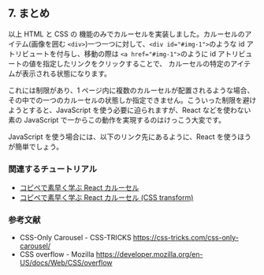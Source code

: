 ## 7. まとめ

以上 HTML と CSS の 機能のみでカルーセルを実装しました。カルーセルのアイテム(画像を囲む `<div>`)一つ一つに対して、`<div id="#img-1">`のような id アトリビュートを付与し、移動の際は `<a href="#img-1">`のように id アトリビュートの値を指定したリンクをクリックすることで、 カルーセルの特定のアイテムが表示される状態になります。

これには制限があり、1 ページ内に複数のカルーセルが配置されるような場合、その中での一つのカルーセルの状態しか指定できません。こういった制限を避けようとすると、JavaScript を使う必要に迫られますが、React などを使わない素の JavaScript で一からこの動作を実現するのはけっこう大変です。

JavaScript を使う場合には、以下のリンク先にあるように、React を使うほうが簡単でしょう。

### 関連するチュートリアル

- [コピペで素早く学ぶ React カルーセル](https://qiita.com/RichardImaokaJP/items/0436b24c13c68a558651)
- [コピペで素早く学ぶ React カルーセル (CSS transform)](https://qiita.com/RichardImaokaJP/items/80aa851b800533db4842)

### 参考文献

- CSS-Only Carousel - CSS-TRICKS https://css-tricks.com/css-only-carousel/
- CSS overflow - Mozilla https://developer.mozilla.org/en-US/docs/Web/CSS/overflow
